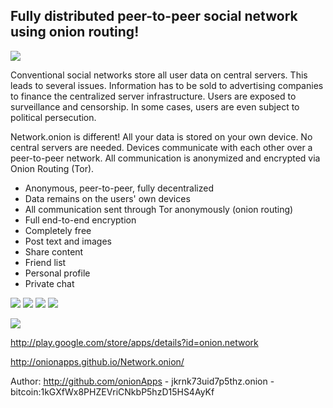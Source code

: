 ## Fully distributed peer-to-peer social network using onion routing!

![](https://raw.githubusercontent.com/onionApps/Network.onion/master/gfx/netfungra9.png)

Conventional social networks store all user data on central servers. This leads to several issues. Information has to be sold to advertising companies to finance the centralized server infrastructure. Users are exposed to surveillance and censorship. In some cases, users are even subject to political persecution.

Network.onion is different! All your data is stored on your own device. No central servers are needed. Devices communicate with each other over a peer-to-peer network. All communication is anonymized and encrypted via Onion Routing (Tor).

- Anonymous, peer-to-peer, fully decentralized
- Data remains on the users' own devices
- All communication sent through Tor anonymously (onion routing)
- Full end-to-end encryption
- Completely free
- Post text and images
- Share content
- Friend list
- Personal profile
- Private chat



![](https://raw.githubusercontent.com/onionApps/Network.onion/master/gfx/s0.png)
![](https://raw.githubusercontent.com/onionApps/Network.onion/master/gfx/s1.png)
![](https://raw.githubusercontent.com/onionApps/Network.onion/master/gfx/s2.png)
![](https://raw.githubusercontent.com/onionApps/Network.onion/master/gfx/s3.png)


![](https://raw.githubusercontent.com/onionApps/Network.onion/master/gfx/network01edit.jpg)



http://play.google.com/store/apps/details?id=onion.network

http://onionapps.github.io/Network.onion/

Author: http://github.com/onionApps - jkrnk73uid7p5thz.onion - bitcoin:1kGXfWx8PHZEVriCNkbP5hzD15HS4AyKf
